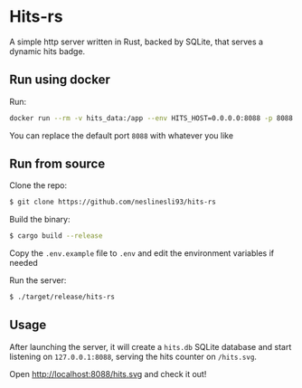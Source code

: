 # Hits-rs

A simple http server written in Rust, backed by SQLite, that serves a dynamic hits badge.

## Run using docker

Run:

```bash
docker run --rm -v hits_data:/app --env HITS_HOST=0.0.0.0:8088 -p 8088:8088 -it neslinesli93/hits-rs
```

You can replace the default port `8088` with whatever you like

## Run from source

Clone the repo:

```bash
$ git clone https://github.com/neslinesli93/hits-rs
```

Build the binary:

```bash
$ cargo build --release
```

Copy the `.env.example` file to `.env` and edit the environment variables if needed

Run the server:

```bash
$ ./target/release/hits-rs
```

## Usage

After launching the server, it will create a `hits.db` SQLite database and start listening on `127.0.0.1:8088`, serving the hits counter on `/hits.svg`.

Open [http://localhost:8088/hits.svg](http://localhost:8088/hits.svg) and check it out!
